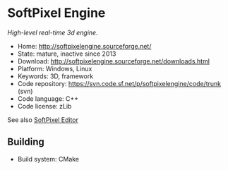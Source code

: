 # SoftPixel Engine

_High-level real-time 3d engine._

- Home: http://softpixelengine.sourceforge.net/
- State: mature, inactive since 2013 
- Download: http://softpixelengine.sourceforge.net/downloads.html
- Platform: Windows, Linux
- Keywords: 3D, framework
- Code repository:  https://svn.code.sf.net/p/softpixelengine/code/trunk (svn)
- Code language: C++
- Code license: zLib

See also [SoftPixel Editor](https://sourceforge.net/projects/softpixeleditor/)

## Building

- Build system: CMake

